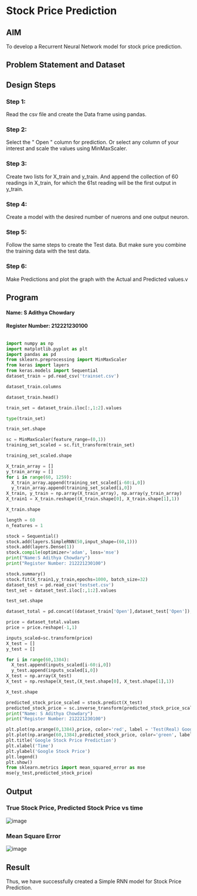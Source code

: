 # Stock Price Prediction

## AIM

To develop a Recurrent Neural Network model for stock price prediction.

## Problem Statement and Dataset


## Design Steps
### Step 1:
Read the csv file and create the Data frame using pandas.
### Step 2:
Select the " Open " column for prediction. Or select any column of your interest and scale the values using MinMaxScaler.
### Step 3:
Create two lists for X_train and y_train. And append the collection of 60 readings in X_train, for which the 61st reading will be the first output in y_train.
### Step 4:

Create a model with the desired number of nuerons and one output neuron.
### Step 5:

Follow the same steps to create the Test data. But make sure you combine the training data with the test data.
### Step 6:

Make Predictions and plot the graph with the Actual and Predicted values.v

## Program
#### Name: S Adithya Chowdary
#### Register Number: 212221230100

```python

import numpy as np
import matplotlib.pyplot as plt
import pandas as pd
from sklearn.preprocessing import MinMaxScaler
from keras import layers
from keras.models import Sequential
dataset_train = pd.read_csv('trainset.csv')

dataset_train.columns

dataset_train.head()

train_set = dataset_train.iloc[:,1:2].values

type(train_set)

train_set.shape

sc = MinMaxScaler(feature_range=(0,1))
training_set_scaled = sc.fit_transform(train_set)

training_set_scaled.shape

X_train_array = []
y_train_array = []
for i in range(60, 1259):
  X_train_array.append(training_set_scaled[i-60:i,0])
  y_train_array.append(training_set_scaled[i,0])
X_train, y_train = np.array(X_train_array), np.array(y_train_array)
X_train1 = X_train.reshape((X_train.shape[0], X_train.shape[1],1))

X_train.shape

length = 60
n_features = 1

stock = Sequential()
stock.add(layers.SimpleRNN(50,input_shape=(60,1)))
stock.add(layers.Dense(1))
stock.compile(optimizer='adam', loss='mse')
print("Name:S Adithya Chowdary")
print("Register Number: 212221230100")

stock.summary()
stock.fit(X_train1,y_train,epochs=1000, batch_size=32)
dataset_test = pd.read_csv('testset.csv')
test_set = dataset_test.iloc[:,1:2].values

test_set.shape

dataset_total = pd.concat((dataset_train['Open'],dataset_test['Open']),axis=0)

price = dataset_total.values
price = price.reshape(-1,1)

inputs_scaled=sc.transform(price)
X_test = []
y_test = []

for i in range(60,1384):
  X_test.append(inputs_scaled[i-60:i,0])
  y_test.append(inputs_scaled[i,0])
X_test = np.array(X_test)
X_test = np.reshape(X_test,(X_test.shape[0], X_test.shape[1],1))

X_test.shape

predicted_stock_price_scaled = stock.predict(X_test)
predicted_stock_price = sc.inverse_transform(predicted_stock_price_scaled)
print("Name: S Adithya Chowdary")
print("Register Number: 212221230100")

plt.plot(np.arange(0,1384),price, color='red', label = 'Test(Real) Google stock price')
plt.plot(np.arange(60,1384),predicted_stock_price, color='green', label = 'Predicted Google stock price')
plt.title('Google Stock Price Prediction')
plt.xlabel('Time')
plt.ylabel('Google Stock Price')
plt.legend()
plt.show()
from sklearn.metrics import mean_squared_error as mse
mse(y_test,predicted_stock_price)
```
## Output

### True Stock Price, Predicted Stock Price vs time

![image](https://github.com/Adithya-Siddam/rnn-stock-price-prediction/assets/93427248/0ddd8b27-2c2b-4570-84dc-389e9e3d2d27)

### Mean Square Error

![image](https://github.com/Adithya-Siddam/rnn-stock-price-prediction/assets/93427248/cadcf4c1-83ca-48b5-be3c-695237863658)

## Result
Thus, we have successfully created a Simple RNN model for Stock Price Prediction.

